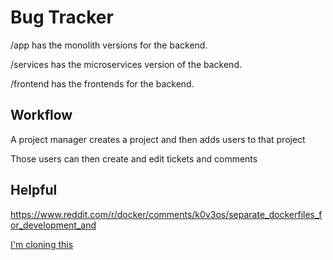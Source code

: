 # Bug Tracker

/app has the monolith versions for the backend.

/services has the microservices version of the backend.

/frontend has the frontends for the backend.

## Workflow

A project manager creates a project and then adds users to that project

Those users can then create and edit tickets and comments

## Helpful

https://www.reddit.com/r/docker/comments/k0v3os/separate_dockerfiles_for_development_and

[I'm cloning this](https://www.youtube.com/watch?v=vG824vBdYY8)
